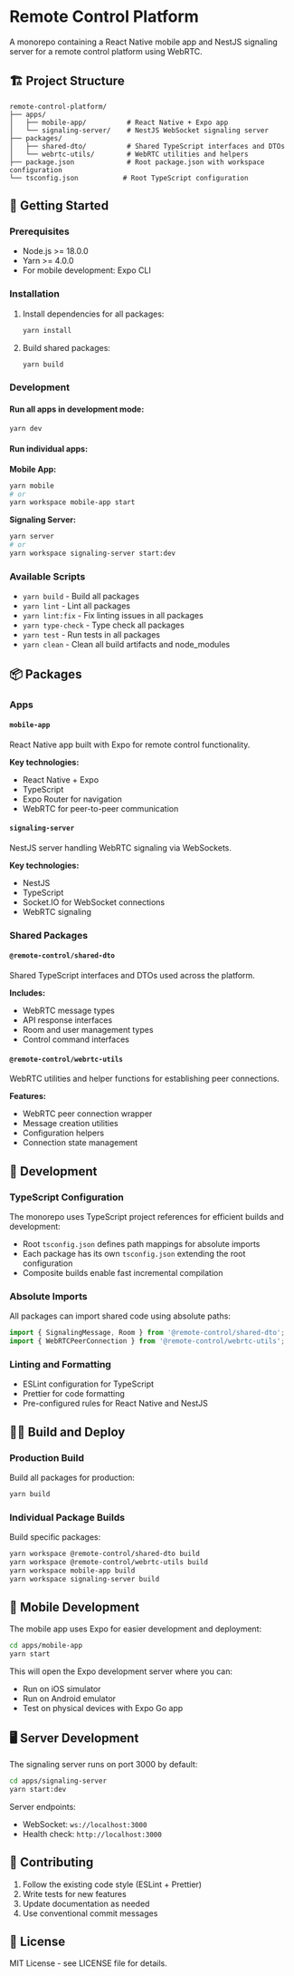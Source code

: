 # Remote Control Platform

A monorepo containing a React Native mobile app and NestJS signaling server for a remote control platform using WebRTC.

## 🏗️ Project Structure

```
remote-control-platform/
├── apps/
│   ├── mobile-app/          # React Native + Expo app
│   └── signaling-server/    # NestJS WebSocket signaling server
├── packages/
│   ├── shared-dto/          # Shared TypeScript interfaces and DTOs
│   └── webrtc-utils/        # WebRTC utilities and helpers
├── package.json             # Root package.json with workspace configuration
└── tsconfig.json           # Root TypeScript configuration
```

## 🚀 Getting Started

### Prerequisites

- Node.js >= 18.0.0
- Yarn >= 4.0.0
- For mobile development: Expo CLI

### Installation

1. Install dependencies for all packages:
   ```bash
   yarn install
   ```

2. Build shared packages:
   ```bash
   yarn build
   ```

### Development

#### Run all apps in development mode:
```bash
yarn dev
```

#### Run individual apps:

**Mobile App:**
```bash
yarn mobile
# or
yarn workspace mobile-app start
```

**Signaling Server:**
```bash
yarn server
# or
yarn workspace signaling-server start:dev
```

### Available Scripts

- `yarn build` - Build all packages
- `yarn lint` - Lint all packages
- `yarn lint:fix` - Fix linting issues in all packages
- `yarn type-check` - Type check all packages
- `yarn test` - Run tests in all packages
- `yarn clean` - Clean all build artifacts and node_modules

## 📦 Packages

### Apps

#### `mobile-app`
React Native app built with Expo for remote control functionality.

**Key technologies:**
- React Native + Expo
- TypeScript
- Expo Router for navigation
- WebRTC for peer-to-peer communication

#### `signaling-server`
NestJS server handling WebRTC signaling via WebSockets.

**Key technologies:**
- NestJS
- TypeScript
- Socket.IO for WebSocket connections
- WebRTC signaling

### Shared Packages

#### `@remote-control/shared-dto`
Shared TypeScript interfaces and DTOs used across the platform.

**Includes:**
- WebRTC message types
- API response interfaces
- Room and user management types
- Control command interfaces

#### `@remote-control/webrtc-utils`
WebRTC utilities and helper functions for establishing peer connections.

**Features:**
- WebRTC peer connection wrapper
- Message creation utilities
- Configuration helpers
- Connection state management

## 🔧 Development

### TypeScript Configuration

The monorepo uses TypeScript project references for efficient builds and development:

- Root `tsconfig.json` defines path mappings for absolute imports
- Each package has its own `tsconfig.json` extending the root configuration
- Composite builds enable fast incremental compilation

### Absolute Imports

All packages can import shared code using absolute paths:

```typescript
import { SignalingMessage, Room } from '@remote-control/shared-dto';
import { WebRTCPeerConnection } from '@remote-control/webrtc-utils';
```

### Linting and Formatting

- ESLint configuration for TypeScript
- Prettier for code formatting
- Pre-configured rules for React Native and NestJS

## 🏃‍♂️ Build and Deploy

### Production Build

Build all packages for production:
```bash
yarn build
```

### Individual Package Builds

Build specific packages:
```bash
yarn workspace @remote-control/shared-dto build
yarn workspace @remote-control/webrtc-utils build
yarn workspace mobile-app build
yarn workspace signaling-server build
```

## 📱 Mobile Development

The mobile app uses Expo for easier development and deployment:

```bash
cd apps/mobile-app
yarn start
```

This will open the Expo development server where you can:
- Run on iOS simulator
- Run on Android emulator
- Test on physical devices with Expo Go app

## 🖥️ Server Development

The signaling server runs on port 3000 by default:

```bash
cd apps/signaling-server
yarn start:dev
```

Server endpoints:
- WebSocket: `ws://localhost:3000`
- Health check: `http://localhost:3000`

## 🤝 Contributing

1. Follow the existing code style (ESLint + Prettier)
2. Write tests for new features
3. Update documentation as needed
4. Use conventional commit messages

## 📄 License

MIT License - see LICENSE file for details.
